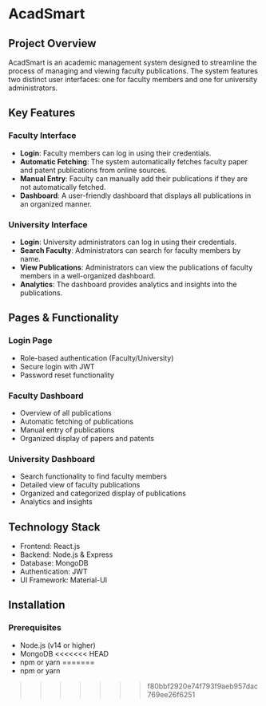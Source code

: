 # AcadSmart

## Project Overview
AcadSmart is an academic management system designed to streamline the process of managing and viewing faculty publications. The system features two distinct user interfaces: one for faculty members and one for university administrators.

## Key Features

### Faculty Interface
- **Login**: Faculty members can log in using their credentials.
- **Automatic Fetching**: The system automatically fetches faculty paper and patent publications from online sources.
- **Manual Entry**: Faculty can manually add their publications if they are not automatically fetched.
- **Dashboard**: A user-friendly dashboard that displays all publications in an organized manner.

### University Interface
- **Login**: University administrators can log in using their credentials.
- **Search Faculty**: Administrators can search for faculty members by name.
- **View Publications**: Administrators can view the publications of faculty members in a well-organized dashboard.
- **Analytics**: The dashboard provides analytics and insights into the publications.

## Pages & Functionality

### Login Page
- Role-based authentication (Faculty/University)
- Secure login with JWT
- Password reset functionality

### Faculty Dashboard
- Overview of all publications
- Automatic fetching of publications
- Manual entry of publications
- Organized display of papers and patents

### University Dashboard
- Search functionality to find faculty members
- Detailed view of faculty publications
- Organized and categorized display of publications
- Analytics and insights

## Technology Stack
- Frontend: React.js
- Backend: Node.js & Express
- Database: MongoDB
- Authentication: JWT
- UI Framework: Material-UI

## Installation

### Prerequisites
- Node.js (v14 or higher)
- MongoDB
<<<<<<< HEAD
- npm or yarn
=======
- npm or yarn
>>>>>>> f80bbf2920e74f793f9aeb957dac769ee26f6251
